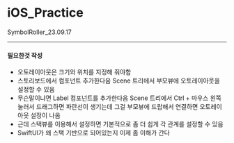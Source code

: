 # iOS_Practice
SymbolRoller_23.09.17

***

#### 필요한것 작성

* 오토레이아웃은 크기와 위치를 지정해 줘야함
* 스토리보드에서 컴포넌트 추가한다음 Scene 트리에서 부모뷰에 오토레이아웃을 설정할 수 있음
* 무슨말이냐면 Label 컴포넌트를 추가한다음 Scene 트리에서 Ctrl + 마우스 왼쪽 눌러서 드래그하면 파란선이 생기는데 그걸 부모뷰에 드랍해서 연결하면 오토레이아웃 설정이 나옴
* 근데 스택뷰를 이용해서 설정하면 기본적으로 좀 더 쉽게 각 관계를 설정할 수 있음
* SwiftUI가 왜 스택 기반으로 되어있는지 이제 좀 이해가 간다